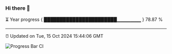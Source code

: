 ### Hi there 👋

⏳ Year progress { ███████████████████████▁▁▁▁▁▁▁ } 78.87 %

---

⏰ Updated on Tue, 15 Oct 2024 15:44:06 GMT

![Progress Bar CI](https://github.com/IshwaranRudhara/GIT-ACTION/workflows/Progress%20Bar%20CI/badge.svg)
